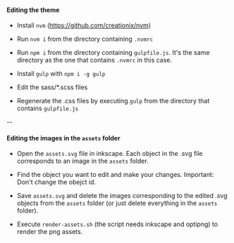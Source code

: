 #### Editing the theme

* Install `nvm` (https://github.com/creationix/nvm)

* Run `nvm i` from the directory containing `.nvmrc`

* Run `npm i` from the directory containing `gulpfile.js`. It's the same directory as the one that contains `.nvmrc` in this case.

* Install `gulp` with `npm i -g gulp`

* Edit the sass/*.scss files

* Regenerate the .css files by executing `gulp` from the directory that contains `gulpfile.js`

--

#### Editing the images in the `assets` folder

* Open the `assets.svg` file in inkscape. Each object in the .svg file corresponds to an image in the `assets` folder.

* Find the object you want to edit and make your changes. Important: Don't change the obejct id.

* Save `assets.svg` and delete the images corresponding to the edited .svg objects from the `assets` folder (or just delete everything in the `assets` folder).

* Execute `render-assets.sh` (the script needs inkscape and optipng) to render the png assets.

